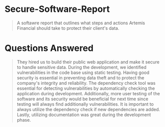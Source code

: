 # Secure-Software-Report
> A softawre report that outlines what steps and actions Artemis Financial should take to protect their client's data.

# Questions Answered
> They hired us to build their public web application and make it secure to handle sensitive data. During the development, we identified vulnerabilities in the code base using static testing. Having good security is essential in preventing data theft and to protect the company's integrity and reliability. The dependency check tool was essential for detecting vulnerabilities by automatically checking the application during development. Additionally, more user testing of the software and its security would be beneficial for next time since testing will always find additionally vulnerabilities. It is important to always utilize the dependency check if new dependencies are added. Lastly, utilizing documentation was great during the development phase. 
